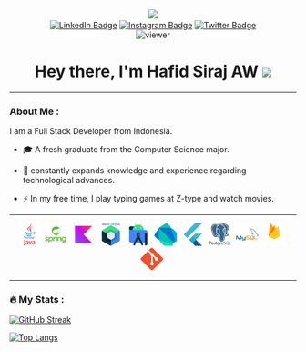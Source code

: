 <div id="header" align="center">
  <img src="https://media.giphy.com/media/v1.Y2lkPTc5MGI3NjExczc2Y2RvM2JjdWE5djk2cXc4dmVsODJ6djB3bnkzOG5ybWhyem5sbyZlcD12MV9pbnRlcm5hbF9naWZfYnlfaWQmY3Q9Zw/f3iwJFOVOwuy7K6FFw/giphy.gif" width="100"/>
</div>

<div id="badges" align="center">
  <a href="https://www.linkedin.com/in/hafid-siraj-aurakhmah-witra-4a7699233?utm_source=share&utm_campaign=share_via&utm_content=profile&utm_medium=android_app"><img src="https://img.shields.io/badge/LinkedIn-blue?style=for-the-badge&logo=linkedin&logoColor=white" alt="LinkedIn Badge"/></a>
    <a href="https://www.instagram.com/hafidss_aw?igsh=NHJuNTI4d3YybTlm"><img src="https://img.shields.io/badge/Instagram-pink?style=for-the-badge&logo=instagram&logoColor=white" alt="Instagram Badge"/></a>
    <a href="https://twitter.com/hafidss_aw?t=xpXG2JyH2AotyGYc_arjBg&s=08"><img src="https://img.shields.io/badge/Twitter-blue?style=for-the-badge&logo=twitter&logoColor=white" alt="Twitter Badge"/></a>
</div>

<div id="counter" align="center">
   <img src="https://komarev.com/ghpvc/?username=mikleo04&style=flat-square&color=blue" alt="viewer"/>
</div>

<div id="greeting" align="center">
  <h1>
    Hey there, I'm Hafid Siraj AW
    <img src="https://media.giphy.com/media/hvRJCLFzcasrR4ia7z/giphy.gif" width="30px"/>
  </h1>
</div>

---

### About Me :
I am a Full Stack Developer from Indonesia.
- 🎓 A fresh graduate from the Computer Science major.

- :seedling: constantly expands knowledge and experience regarding technological advances.

- :zap: In my free time, I play typing games at Z-type and watch movies.

---

<div align="center">
  <img src="https://github.com/devicons/devicon/blob/master/icons/java/java-original-wordmark.svg" title="Java" alt="Java" width="40" height="40"/>&nbsp;
  <img src="https://github.com/devicons/devicon/blob/master/icons/spring/spring-original-wordmark.svg" title="Spring" alt="Spring" width="40" height="40"/>&nbsp;
  <img src="https://github.com/devicons/devicon/blob/master/icons/kotlin/kotlin-original.svg" title="Kotlin" alt="Kotlin" width="40" height="40"/>&nbsp;
  <img src="https://github.com/devicons/devicon/blob/master/icons/jetpackcompose/jetpackcompose-original-wordmark.svg" title="Jetpackcompose" alt="Jetpackcompose" width="40" height="40"/>&nbsp;
    <img src="https://github.com/devicons/devicon/blob/master/icons/androidstudio/androidstudio-original.svg" title="AndroidStudio" alt="AndroidStudio" width="40" height="40"/>&nbsp;
  <img src="https://github.com/devicons/devicon/blob/master/icons/dart/dart-original.svg" title="Dart" alt="Dart" width="40" height="40"/>&nbsp;
  <img src="https://github.com/devicons/devicon/blob/master/icons/flutter/flutter-original.svg" title="Flutter" alt="Flutter" width="40" height="40"/>&nbsp;
  <img src="https://github.com/devicons/devicon/blob/master/icons/postgresql/postgresql-original-wordmark.svg" title="PostgreSQL" alt="PostgreSQL" width="40" height="40"/>&nbsp;
  <img src="https://github.com/devicons/devicon/blob/master/icons/mysql/mysql-original-wordmark.svg" title="PostgreSQL" alt="PostgreSQL" width="40" height="40"/>&nbsp;
  <img src="https://github.com/devicons/devicon/blob/master/icons/firebase/firebase-original-wordmark.svg" title="Firebase" alt="Firebase" width="40" height="40"/>&nbsp;
<img src="https://github.com/devicons/devicon/blob/master/icons/git/git-original.svg" title="Git" alt="Git" width="40" height="40"/>&nbsp;
</div>


---

### :fire: My Stats :

[![GitHub Streak](https://github-readme-streak-stats.herokuapp.com?user=mikleo04&theme=dark)](https://git.io/streak-stats)

[![Top Langs](https://github-readme-stats.vercel.app/api/top-langs/?username=mikleo04&layout=compact&theme=vision-friendly-dark)](https://github.com/anuraghazra/github-readme-stats)
